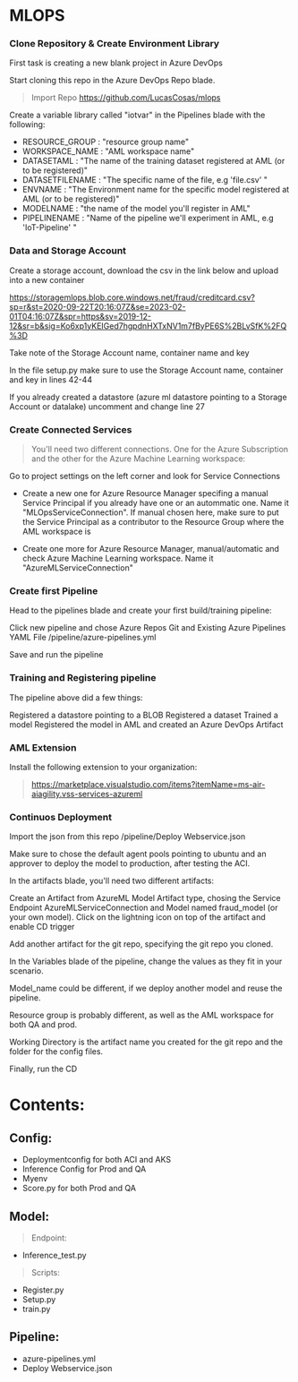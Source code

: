 # MLOPS 

### Clone Repository & Create Environment Library  

First task is creating a new blank project in Azure DevOps

Start cloning this repo in the Azure DevOps Repo blade.

> Import Repo https://github.com/LucasCosas/mlops

Create a variable library called "iotvar" in the Pipelines blade with the following:

- RESOURCE_GROUP : "resource group name"
- WORKSPACE_NAME : "AML workspace name"
- DATASETAML : "The name of the training dataset registered at AML (or to be registered)"
- DATASETFILENAME : "The specific name of the file, e.g 'file.csv' "
- ENVNAME : "The Environment name for the specific model registered at AML (or to be registered)"
- MODELNAME : "the name of the model you'll register in AML"
- PIPELINENAME : "Name of the pipeline we'll experiment in AML, e.g 'IoT-Pipeline' "

### Data and Storage Account

Create a storage account, download the csv in the link below and upload into a new container

https://storagemlops.blob.core.windows.net/fraud/creditcard.csv?sp=r&st=2020-09-22T20:16:07Z&se=2023-02-01T04:16:07Z&spr=https&sv=2019-12-12&sr=b&sig=Ko6xp1yKEIGed7hgpdnHXTxNV1m7fByPE6S%2BLvSfK%2FQ%3D

Take note of the Storage Account name, container name and key

In the file setup.py make sure to use the Storage Account name, container and key in lines 42-44

If you already created a datastore (azure ml datastore pointing to a Storage Account or datalake) uncomment and change line 27

### Create Connected Services

> You'll need two different connections. One for the Azure Subscription and the other for the Azure Machine Learning workspace:

Go to project settings on the left corner and look for Service Connections

- Create a new one for Azure Resource Manager specifing a manual Service Principal if you already have one or an autommatic one. Name it "MLOpsServiceConnection". If manual chosen here, make sure to put the Service Principal as a contributor to the Resource Group where the AML workspace is

- Create one more for Azure Resource Manager, manual/automatic and check Azure Machine Learning workspace. Name it "AzureMLServiceConnection"

### Create first Pipeline

Head to the pipelines blade and create your first build/training pipeline:

Click new pipeline and chose Azure Repos Git and Existing Azure Pipelines YAML File
/pipeline/azure-pipelines.yml

Save and run the pipeline


### Training and Registering pipeline

The pipeline above did a few things:

Registered a datastore pointing to a BLOB 
Registered a dataset
Trained a model
Registered the model in AML and created an Azure DevOps Artifact

### AML Extension

Install the following extension to your organization:
> https://marketplace.visualstudio.com/items?itemName=ms-air-aiagility.vss-services-azureml

### Continuos Deployment

Import the json from this repo /pipeline/Deploy Webservice.json

Make sure to chose the default agent pools pointing to ubuntu and an approver to deploy the model to production, after testing the ACI.

In the artifacts blade, you'll need two different artifacts:

Create an Artifact from AzureML Model Artifact type, chosing the Service Endpoint AzureMLServiceConnection and Model named fraud_model (or your own model). Click on the lightning icon on top of the artifact and enable CD trigger

Add another artifact for the git repo, specifying the git repo you cloned.

In the Variables blade of the pipeline, change the values as they fit in your scenario. 

Model_name could be different, if we deploy another model and reuse the pipeline.

Resource group is probably different, as well as the AML workspace for both QA and prod.

Working Directory is the artifact name you created for the git repo and the folder for the config files.

Finally, run the CD 

# Contents:

## Config:
   - Deploymentconfig for both ACI and AKS
   - Inference Config for Prod and QA
   - Myenv 
   - Score.py for both Prod and QA

## Model:
>Endpoint:
   - Inference_test.py
>Scripts:
   - Register.py
   - Setup.py
   - train.py

## Pipeline:
   - azure-pipelines.yml
   - Deploy Webservice.json